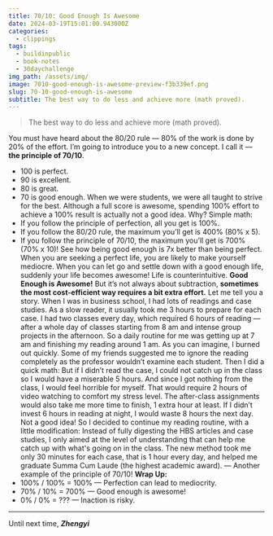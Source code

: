 ```yaml
---
title: 70/10: Good Enough Is Awesome
date: 2024-03-19T15:01:00.943000Z
categories:
  - clippings
tags:
  - buildinpublic
  - book-notes
  - 30daychallenge
img_path: /assets/img/
image: 7010-good-enough-is-awesome-preview-f3b339ef.png
slug: 70-10-good-enough-is-awesome
subtitle: The best way to do less and achieve more (math proved).
---
```


> The best way to do less and achieve more (math proved).

You must have heard about the 80/20 rule — 80% of the work is done by 20% of the effort. I’m going to introduce you to a new concept. I call it — **the principle of 70/10**.
* 100 is perfect.
* 90 is excellent.
* 80 is great.
* 70 is good enough.
When we were students, we were all taught to strive for the best. Although a full score is awesome, spending 100% effort to achieve a 100% result is actually not a good idea. 
Why? Simple math:
* If you follow the principle of perfection, all you get is 100%. 
* If you follow the 80/20 rule, the maximum you’ll get is 400% (80% x 5). 
* If you follow the principle of 70/10, the maximum you’ll get is 700% (70% x 10)!
See how being good enough is 7x better than being perfect.
When you are seeking a perfect life, you are likely to make yourself mediocre.
When you can let go and settle down with a good enough life, suddenly your life becomes awesome!
Life is counterintuitive. 
**Good Enough is Awesome!**
But it’s not always about subtraction, **sometimes the most cost-efficient way requires a bit extra effort.**
Let me tell you a story.
When I was in business school, I had lots of readings and case studies. As a slow reader, it usually took me 3 hours to prepare for each case. 
I had two classes every day, which required 6 hours of reading — after a whole day of classes starting from 8 am and intense group projects in the afternoon. 
So a daily routine for me was getting up at 7 am and finishing my reading around 1 am.
As you can imagine, I burned out quickly.
Some of my friends suggested me to ignore the reading completely as the professor wouldn’t examine each student. 
Then I did a quick math:
But if I didn’t read the case, I could not catch up in the class so I would have a miserable 5 hours. And since I got nothing from the class, I would feel horrible for myself. That would require 2 hours of video watching to comfort my stress level. The after-class assignments would also take me more time to finish, 1 extra hour at least.
If I didn’t invest 6 hours in reading at night, I would waste 8 hours the next day. 
Not a good idea!
So I decided to continue my reading routine, with a little modification: 
Instead of fully digesting the HBS articles and case studies, I only aimed at the level of understanding that can help me catch up with what's going on in the class. 
The new method took me only 30 minutes for each case, that is 1 hour every day, and helped me graduate Summa Cum Laude (the highest academic award). — Another example of the principle of 70/10!
**Wrap Up:**
* 100% / 100% = 100% — Perfection can lead to mediocrity.
* 70% / 10% = 700% — Good enough is awesome!
* 0% / 0% = ??? — Inaction is risky.
* * *
Until next time,
_**Zhengyi**_
